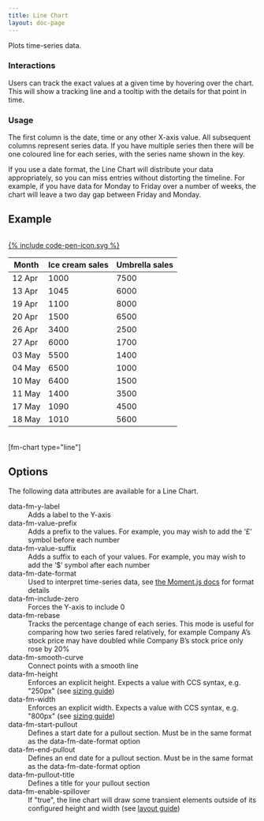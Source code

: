 ```yaml
---
title: Line Chart
layout: doc-page
---
```


<a id="line-description"></a>

Plots time-series data.

### Interactions

Users can track the exact values at a given time by hovering over the chart. This will show a tracking line and a tooltip with the details for that point in time.

### Usage

The first column is the date, time or any other X-axis value. All subsequent columns represent series data. If you have multiple series then there will be one coloured line for each series, with the series name shown in the key.
 
<span class="tip">If you use a date format, the Line Chart will distribute your data appropriately, so you can miss entries without distorting the timeline. For example, if you have data for Monday to Friday over a number of weeks, the chart will leave a two day gap between Friday and Monday.</span>

## Example

<pre class="line-numbers" data-src="/code-examples/line-documentation.html"></pre>
<a href="http://codepen.io/Factmint/pen/gbGwGX" class="codepen-button">
	{% include code-pen-icon.svg %}
</a>

<div id="demo" class="documentation-example-container">
<table class="fm-line" data-fm-x-label="Month" data-fm-y-label="Unit sales" data-fm-date-format="DD MMM">
	<thead>
		<tr>
			<th>Month</th><th>Ice cream sales</th><th>Umbrella sales</th>
		</tr>
	</thead>
	<tbody>
		<tr>
			<td>12 Apr</td><td>1000</td><td>7500</td>
		</tr><tr>
			<td>13 Apr</td><td>1045</td><td>6000</td>
		</tr><tr>
			<td>19 Apr</td><td>1100</td><td>8000</td>
		</tr><tr>
			<td>20 Apr</td><td>1500</td><td>6500</td>
		</tr><tr>
			<td>26 Apr</td><td>3400</td><td>2500</td>
		</tr><tr>
			<td>27 Apr</td><td>6000</td><td>1700</td>
		</tr><tr>
			<td>03 May</td><td>5500</td><td>1400</td>
		</tr><tr>
			<td>04 May</td><td>6500</td><td>1000</td>
		</tr><tr>
			<td>10 May</td><td>6400</td><td>1500</td>
		</tr><tr>
			<td>11 May</td><td>1400</td><td>3500</td>
		</tr><tr>
			<td>17 May</td><td>1090</td><td>4500</td>
		</tr><tr>
			<td>18 May</td><td>1010</td><td>5600</td>
		</tr>
	</tbody>
</table>
<br>
[fm-chart type="line"]
</div>

## Options

The following data attributes are available for a Line Chart.

<dl>
 <dt>data-fm-y-label</dt><dd>Adds a label to the Y-axis</dd>
 <dt>data-fm-value-prefix</dt><dd>Adds a prefix to the values. For example, you may wish to add  the ‘£’ symbol before each number</dd>
 <dt>data-fm-value-suffix</dt><dd>Adds a suffix to each of your values. For example, you may wish to add  the ‘$’ symbol after each number</dd>
 <dt>data-fm-date-format</dt><dd>Used to interpret time-series data, see <a href="http://momentjs.com/docs/#/parsing/string-format/" alt="Parsing documentation for Moment.js">the Moment.js docs</a> for format details</dd>
 <dt>data-fm-include-zero</dt><dd>Forces the Y-axis to include 0</dd>
 <dt>data-fm-rebase</dt><dd>Tracks the percentage change of each series. This mode is useful for comparing how two series fared relatively, for example Company A’s stock price may have doubled while Company B’s stock price only rose by 20%</dd>
 <dt>data-fm-smooth-curve</dt><dd>Connect points with a smooth line</dd>
 <dt>data-fm-height</dt><dd>Enforces an explicit height. Expects a value with CCS syntax, e.g. "250px" (see <a href="/documentation/chart-layout-and-sizing/#size">sizing guide</a>)</dd>
 <dt>data-fm-width</dt><dd>Enforces an explicit width. Expects a value with CCS syntax, e.g. "800px" (see <a href="/documentation/chart-layout-and-sizing/#size">sizing guide</a>)</dd>
<dt>data-fm-start-pullout</dt>
<dd>Defines a start date for a pullout section. Must be in the same format as the data-fm-date-format option</dd>
<dt>data-fm-end-pullout</dt>
<dd>Defines an end date for a pullout section. Must be in the same format as the data-fm-date-format option</dd>
<dt>data-fm-pullout-title</dt>
<dd>Defines a title for your pullout section</dd>
 <dt>data-fm-enable-spillover</dt><dd>If "true", the line chart will draw some transient elements outside of its configured height and width (see <a href="/documentation/chart-layout-and-sizing/#spillover">layout guide</a>)</dd>
</dl>